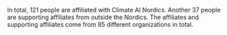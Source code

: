 In total, 121 people are affiliated with Climate AI Nordics. Another 37 people are supporting affiliates from outside the Nordics. The affiliates and supporting affiliates come from 85 different organizations in total.
